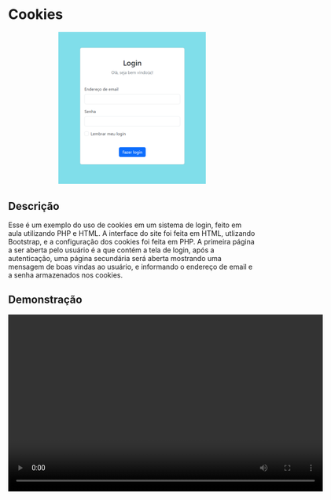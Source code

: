 # Cookies

<div align="center">
<img src="TelaLogin.png" width="300">
</div>

## Descrição
Esse é um exemplo do uso de cookies em um sistema de login, feito em aula utilizando PHP e HTML. A interface do site foi feita em HTML, utlizando Bootstrap, e a configuração dos cookies foi feita em PHP.
A primeira página a ser aberta pelo usuário é a que contém a tela de login, após a autenticação, uma página secundária será aberta mostrando uma mensagem de boas vindas ao usuário, e informando o endereço de email e a senha armazenados nos cookies. 

## Demonstração

<div align="center">
        <video width="640" height="360" controls>
                <!-- Inclua a URL do seu vídeo no atributo src -->
                <source src="Tela de Login com Cookies.mp4" type="video/mp4">
        </video>
</div>
